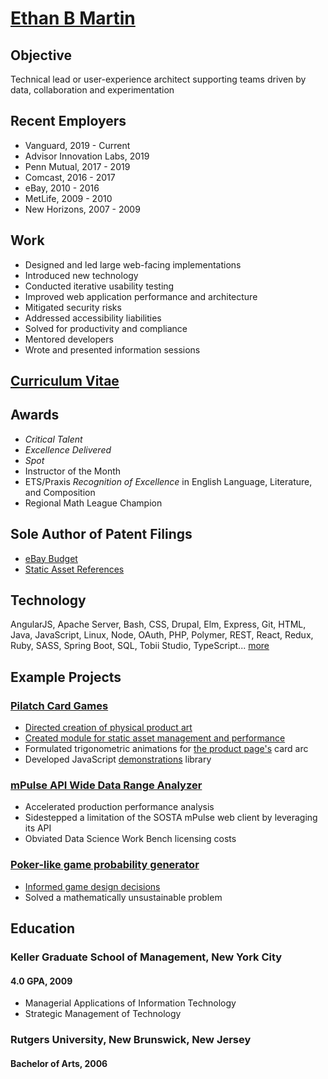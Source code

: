 # [Ethan B Martin](mailto:ethan@pilatch.com)

## Objective

Technical lead or user-experience architect supporting teams driven by data, collaboration and experimentation

## Recent Employers

- Vanguard, 2019 - Current
- Advisor Innovation Labs, 2019
- Penn Mutual, 2017 - 2019
- Comcast, 2016 - 2017
- eBay, 2010 - 2016
- MetLife, 2009 - 2010
- New Horizons, 2007 - 2009

## Work

- Designed and led large web-facing implementations
- Introduced new technology
- Conducted iterative usability testing
- Improved web application performance and architecture
- Mitigated security risks
- Addressed accessibility liabilities
- Solved for productivity and compliance
- Mentored developers
- Wrote and presented information sessions

## [Curriculum Vitae](https://github.com/Pilatch/my-resume/blob/master/Curriculum-Vitae.md)

## Awards

- _Critical Talent_
- _Excellence Delivered_
- _Spot_
- Instructor of the Month
- ETS/Praxis _Recognition of Excellence_ in English Language, Literature, and Composition
- Regional Math League Champion

## Sole Author of Patent Filings

- [eBay Budget](http://appft.uspto.gov/netacgi/nph-Parser?Sect1=PTO2&Sect2=HITOFF&p=1&u=%2Fnetahtml%2FPTO%2Fsearch-bool.html&r=1&f=G&l=50&co1=AND&d=PG01&s1=20160292773&OS=20160292773&RS=20160292773)
- [Static Asset References](http://appft.uspto.gov/netacgi/nph-Parser?Sect1=PTO2&Sect2=HITOFF&p=1&u=%2Fnetahtml%2FPTO%2Fsearch-bool.html&r=1&f=G&l=50&co1=AND&d=PG01&s1=20160335312&OS=20160335312&RS=20160335312)

## Technology

AngularJS, Apache Server, Bash, CSS, Drupal, Elm, Express, Git, HTML, Java, JavaScript, Linux, Node, OAuth, PHP, Polymer, REST, React, Redux, Ruby, SASS, Spring Boot, SQL, Tobii Studio, TypeScript... [more](https://github.com/Pilatch/my-resume/blob/master/Curriculum-Vitae.md#technology-experience)

## Example Projects

### [Pilatch Card Games](http://pilatch.com)

- [Directed creation of physical product art](https://99designs.com/other-design-tasks/contests/suit-poker-tm-card-deck-package-free-advertising-45992)
- [Created module for static asset management and performance](https://www.drupal.org/sandbox/beefzilla/2108701)
- Formulated trigonometric animations for [the product page's](http://pilatch.com/cards) card arc
- Developed JavaScript [demonstrations](https://pilatch.com/games/casual/Runway) library

### [mPulse API Wide Data Range Analyzer](https://github.com/Pilatch/mPulse-client)

- Accelerated production performance analysis
- Sidestepped a limitation of the SOSTA mPulse web client by leveraging its API
- Obviated Data Science Work Bench licensing costs

### [Poker-like game probability generator](https://github.com/Pilatch-Card-Games/game-sim )

- [Informed game design decisions](http://pilatch.com/blog/Ethan/Rags-n-Riches)
- Solved a mathematically unsustainable problem

## Education

### Keller Graduate School of Management, New York City

#### 4.0 GPA, 2009

- Managerial Applications of Information Technology
- Strategic Management of Technology

### Rutgers University, New Brunswick, New Jersey

#### Bachelor of Arts, 2006
